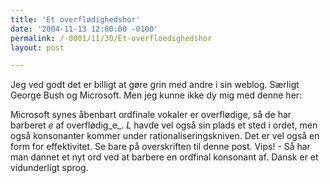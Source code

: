 ```yaml
---
title: 'Et overflødighedshor'
date: '2004-11-13 12:00:00 -0100'
permalink: /-0001/11/30/Et-overfloedighedshor
layout: post

---
```

Jeg ved godt det er billigt at gøre grin med andre i sin weblog. Særligt George Bush og Microsoft. Men jeg kunne ikke dy mig med denne her:

<amp-img alt="Overflødighedshor"
  src="{{ site.baseurl }}{% link images/things/superfluous.png %}"
  width="308"
  height="258"></amp-img>
Microsoft synes åbenbart ordfinale vokaler er overflødige, så de har barberet _e_ af overflødig_e_. _L_ havde vel også sin plads et sted i ordet, men også konsonanter kommer under rationaliseringskniven. Det er vel også en form for effektivitet. Se bare på overskriften til denne post. Vips! - Så har man dannet et nyt ord ved at barbere en ordfinal konsonant af. Dansk er et vidunderligt sprog.
